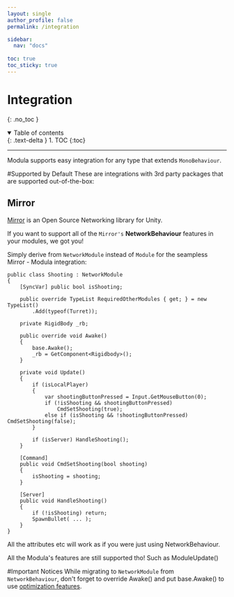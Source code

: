 ```yaml
---
layout: single
author_profile: false
permalink: /integration

sidebar:
  nav: "docs"
  
toc: true
toc_sticky: true
---
```


# Integration
{: .no_toc }

<details open markdown="block">
  <summary>
    Table of contents
  </summary>
  {: .text-delta }
1. TOC
{:toc}
</details>

---

Modula supports easy integration for any type that extends `MonoBehaviour`.

#Supported by Default
These are integrations with 3rd party packages that are supported out-of-the-box: 
## Mirror
[Mirror](https://mirror-networking.com/) is an Open Source Networking library for Unity.

If you want to support all of the `Mirror's` **NetworkBehaviour** features in your modules,
we got you!

Simply derive from `NetworkModule` instead of `Module` for the seampless Mirror - Modula integration:

    public class Shooting : NetworkModule
    {
        [SyncVar] public bool isShooting;
    
        public override TypeList RequiredOtherModules { get; } = new TypeList()
            .Add(typeof(Turret));
            
        private RigidBody _rb;
    
        public override void Awake()
        {
            base.Awake();
            _rb = GetComponent<Rigidbody>();
        }
    
        private void Update()
        {
            if (isLocalPlayer)
            {
                var shootingButtonPressed = Input.GetMouseButton(0);
                if (!isShooting && shootingButtonPressed)
                    CmdSetShooting(true);
                else if (isShooting && !shootingButtonPressed) CmdSetShooting(false);
            }
    
            if (isServer) HandleShooting();
        }
    
        [Command]
        public void CmdSetShooting(bool shooting)
        {
            isShooting = shooting;
        }
    
        [Server]
        public void HandleShooting()
        {
            if (!isShooting) return;
            SpawnBullet( ... );
        }
    }
    
All the attributes etc will work as if you were just using NetworkBehaviour.

All the Modula's features are still supported tho! Such as ModuleUpdate()

#Important Notices
While migrating to `NetworkModule` from `NetworkBehaviour`, don't forget to override Awake()
and put base.Awake() to use [optimization features](optimizations.md).